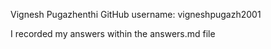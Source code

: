 Vignesh Pugazhenthi 
GitHub username: vigneshpugazh2001

I recorded my answers within the answers.md file
